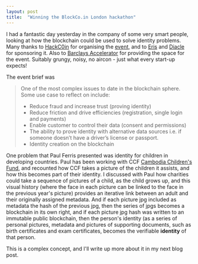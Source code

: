 ```yaml
---
layout: post
title:  "Winning the BlockCo.in London hackathon"
---
```


I had a fantastic day yesterday in the company of some very smart people, looking at how the blockchain could be used to solve identity problems. Many thanks to [HackC0in](http://www.hackcoin.io/) for organising the [event](http://www.hackcoin.io/hackcoin-london/), and to [Eris](https://erisindustries.com/) and [Diacle](http://diacle.com/) for sponsoring it. Also to [Barclays Accelerator](http://www.barclaysaccelerator.com/#/home/) for providing the space for the event. Suitably grungy, noisy, no aircon - just what every start-up expects!

The event brief was

> One of the most complex issues to date in the blockchain sphere. Some use case to reflect on include:
> * Reduce fraud and increase trust (proving identity)
> * Reduce friction and drive efficiencies (registration, single login and payments)
> * Enable customer to control their data (consent and permissions)
> * The ability to prove identity with alternative data sources i.e. if someone doesn’t have a driver’s license or passport.
> * Identity creation on the blockchain

One problem that Paul Ferris presented was identity for children in developing countries. Paul has been working with CCF [Cambodia Children's Fund](https://www.cambodianchildrensfund.org/), and recounted how CCF takes a picture of the children it assists, and how this becomes part of their identity. I discussed with Paul how charities could take a sequence of pictures of a child, as the child grows up, and this visual history (where the face in each picture can be linked to the face in the previous year's picture) provides an iterative link between an adult and their originally assigned metadata. And if each picture jpg included as metadata the hash of the previous jpg, then the series of jpgs becomes a blockchain in its own right, and if each picture jpg hash was written to an immutable public blockchain, then the person's identity (as a series of personal pictures, metadata and pictures of supporting documents, such as birth certificates and exam certificates, becomes the verifiable **identity** of that person.

This is a complex concept, and I'll write up more about it in my next blog post.
